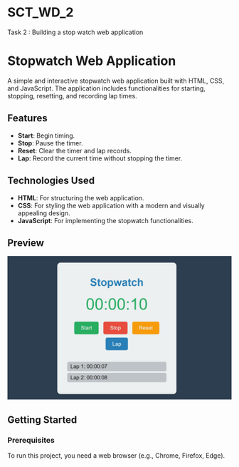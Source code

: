 # SCT_WD_2
Task 2 : Building a stop watch web application

# Stopwatch Web Application

A simple and interactive stopwatch web application built with HTML, CSS, and JavaScript. The application includes functionalities for starting, stopping, resetting, and recording lap times.

## Features

- **Start**: Begin timing.
- **Stop**: Pause the timer.
- **Reset**: Clear the timer and lap records.
- **Lap**: Record the current time without stopping the timer.

## Technologies Used

- **HTML**: For structuring the web application.
- **CSS**: For styling the web application with a modern and visually appealing design.
- **JavaScript**: For implementing the stopwatch functionalities.

## Preview

![Stopwatch Preview](stop_watch_demo_image.jpg)

## Getting Started

### Prerequisites

To run this project, you need a web browser (e.g., Chrome, Firefox, Edge).




